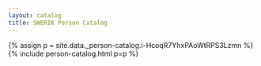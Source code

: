 ```yaml
---
layout: catalog
title: SWERIK Person Catalog
---
```

{% assign p = site.data._person-catalog.i-HcoqR7YhxPAoWtRPS3Lzmn %}
{% include person-catalog.html p=p %}

